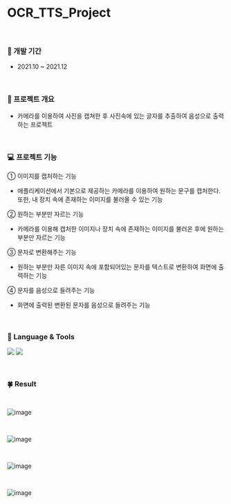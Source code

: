 # OCR_TTS_Project
<br/>


### 📆 개발 기간
- 2021.10 ~ 2021.12

<br/>

### 📑 프로젝트 개요
- 카메라를 이용하여 사진을 캡쳐한 후 사진속에 있는 글자를 추출하여 음성으로 출력하는 프로젝트

<br/>

### 💻 프로젝트 기능
① 이미지를 캡처하는 기능
- 애플리케이션에서 기본으로 제공하는 카메라를 이용하여 원하는 문구를 캡처한다. 또한, 내 장치 속에 존재하는 이미지를 불러올 수 있는 기능

② 원하는 부분만 자르는 기능
- 카메라를 이용해 캡처한 이미지나 장치 속에 존재하는 이미지를 불러온 후에 원하는 부분만 자르는 기능

③ 문자로 변환해주는 기능
- 원하는 부분만 자른 이미지 속에 포함되어있는 문자를 텍스트로 변환하여 화면에 출력하는 기능
 
④ 문자를 음성으로 들려주는 기능
- 화면에 출력된 변환된 문자를 음성으로 들려주는 기능

<br/>

### 👀 Language & Tools
<img src="https://img.shields.io/badge/Java-ffffff?style=flat&logo=Eclipse IDE&logoColor=2C2255"/>       <!-- 자바 -->
<img src="https://img.shields.io/badge/Android Studio-3DDC84?style=flat&logo=Android&logoColor=ffffff"/>                  <!-- 안드로이드 스튜디오-->


<br/>

### 🍀 Result
<br/>

![image](https://user-images.githubusercontent.com/81798918/200770527-9f85b019-5719-4d84-a1df-baa109599f12.png)

<br/>

![image](https://user-images.githubusercontent.com/81798918/200770631-2f6d3384-1cb4-4e12-8f4d-490f1c15ad55.png)


<br/>

![image](https://user-images.githubusercontent.com/81798918/200770791-26c52520-18f5-4907-936e-e1e008555a1d.png)


<br/>

![image](https://user-images.githubusercontent.com/81798918/200770826-b65c9c3a-975d-478c-a6b9-cba169150dc1.png)

<br/>



